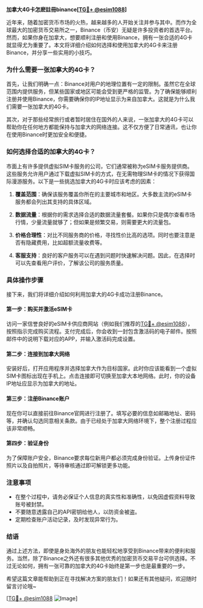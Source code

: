**加拿大4G卡怎麽註冊binance[[TG💪+ @esim1088](https://t.me/s/esim1088)]**

近年来，随着加密货币市场的火热，越来越多的人开始关注并参与其中。而作为全球最大的加密货币交易所之一，Binance（币安）无疑是许多投资者的首选平台。然而，如果你身在加拿大，想要顺利注册和使用Binance，拥有一张合适的4G卡就显得尤为重要了。本文将详细介绍如何选择和使用加拿大的4G卡来注册Binance，并分享一些实用的小技巧。

### 为什么需要一张加拿大的4G卡？

首先，让我们明确一点：Binance对用户的地理位置有一定的限制。虽然它在全球范围内提供服务，但某些国家或地区可能会受到更严格的监管。为了确保能够顺利注册并使用Binance，你需要确保你的IP地址显示为来自加拿大。这就是为什么我们需要一张加拿大的4G卡。

其次，对于那些经常旅行或者暂时居住在国外的人来说，一张加拿大的4G卡可以帮助你在任何地方都能保持与加拿大的网络连接。这不仅方便了日常通讯，也让你在使用Binance时更加安全和便捷。

### 如何选择合适的加拿大的4G卡？

市面上有许多提供虚拟SIM卡服务的公司，它们通常被称为eSIM卡服务提供商。这些服务允许用户通过下载虚拟SIM卡的方式，在无需物理SIM卡的情况下获得国际漫游服务。以下是一些挑选加拿大的4G卡时应该考虑的因素：

1. **覆盖范围**：确保该服务覆盖你所在的主要城市和地区。大多数主流的eSIM卡服务都会列出其支持的具体区域。
   
2. **数据流量**：根据你的需求选择合适的数据流量套餐。如果你只是偶尔查看市场行情，少量流量就够了；但如果是频繁交易，则需要更大的流量包。

3. **价格合理性**：对比不同服务商的价格，寻找性价比高的选项。同时也要注意是否有隐藏费用，比如超额流量收费等。

4. **客服支持**：良好的客户服务可以在遇到问题时快速解决问题。因此，在选择时可以先查看用户评价，了解该公司的服务质量。

### 具体操作步骤

接下来，我们将详细介绍如何利用加拿大的4G卡成功注册Binance。

#### 第一步：购买并激活eSIM卡

访问一家信誉良好的eSIM卡供应商网站（例如我们推荐的[TG💪+ @esim1088](https://t.me/s/esim1088)），按照指示完成购买流程。支付完成后，你会收到一封包含激活码的电子邮件。按照邮件中的说明下载对应的APP，并输入激活码完成设置。

#### 第二步：连接到加拿大网络

安装好后，打开应用程序并选择加拿大作为目标国家。此时你应该能看到一个虚拟SIM卡图标出现在手机上。点击连接即可切换至加拿大本地网络。此时，你的设备IP地址应显示为加拿大的地址。

#### 第三步：注册Binance账户

现在你可以直接前往Binance官网进行注册了。填写必要的信息如邮箱地址、密码等，并确认勾选同意相关条款。由于已经处于加拿大网络环境下，整个注册过程应该非常顺畅。

#### 第四步：验证身份

为了保障账户安全，Binance要求每位新用户都必须完成身份验证。上传身份证件照片以及自拍照片，等待审核通过即可解锁更多功能。

### 注意事项

- 在整个过程中，请务必保证个人信息的真实性和准确性，以免因虚假资料导致账号被封禁。
- 不要随意透露自己的API密钥给他人，以防资金被盗。
- 定期检查账户活动记录，及时发现异常行为。

### 结语

通过上述方法，即使是身处海外的朋友也能轻松地享受到Binance带来的便利和服务。当然，除了Binance之外还有很多其他优秀的加密货币交易平台可供选择。不过无论如何，拥有一张可靠的加拿大的4G卡始终是第一步也是最重要的一步。

希望这篇文章能帮助到正在寻找解决方案的朋友们！如果还有其他疑问，欢迎随时留言讨论哦~

[[TG💪+ @esim1088](https://t.me/s/esim1088) ![Image](https://i.postimg.cc/4NQfJmqS/Snipaste-2025-05-13-00-14-12.png)]